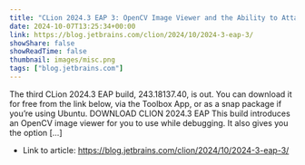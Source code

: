```yaml
---
title: "CLion 2024.3 EAP 3: OpenCV Image Viewer and the Ability to Attach the Debugger to an Unstarted Process"
date: 2024-10-07T13:25:34+00:00
link: https://blog.jetbrains.com/clion/2024/10/2024-3-eap-3/
showShare: false
showReadTime: false
thumbnail: images/misc.png
tags: ["blog.jetbrains.com"]
---
```

The third CLion 2024.3 EAP build, 243.18137.40, is out. You can download it for free from the link below, via the Toolbox App, or as a snap package if you’re using Ubuntu. DOWNLOAD CLION 2024.3 EAP This build introduces an OpenCV image viewer for you to use while debugging. It also gives you the option […]

- Link to article: https://blog.jetbrains.com/clion/2024/10/2024-3-eap-3/